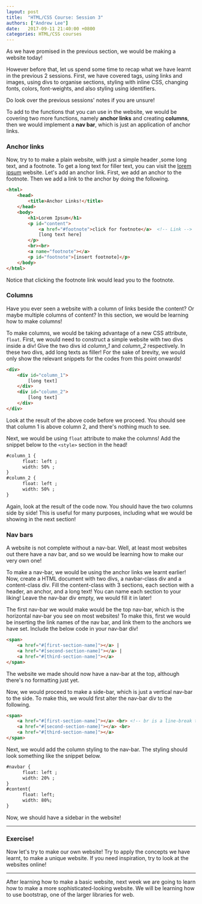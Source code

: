 ```yaml
---
layout: post
title:  "HTML/CSS Course: Session 3"
authors: ["Andrew Lee"]
date:   2017-09-11 21:40:00 +0800
categories: HTML/CSS courses
---
```

As we have promised in the previous section, we would be making a website today!

However before that, let us spend some time to recap what we have learnt in the previous 2 sessions.
First, we have covered tags, using links and images, using divs to organise sections, styling with inline CSS, changing fonts, colors, font-weights, and also styling using identifiers.

Do look over the previous sessions' notes if you are unsure!

To add to the functions that you can use in the website, we would be covering two more functions, namely **anchor links** and creating **columns**, then we would implement a **nav bar**, which is just an application of anchor links.

### Anchor links

Now, try to to make a plain website, with just a simple header ,some long text, and a footnote. To get a long text for filler text, you can visit the [lorem ipsum](http://www.lipsum.com) website. Let's add an anchor link. First, we add an anchor to the footnote. Then we add a link to the anchor by doing the following.

```html
<html>
	<head>
    	<title>Anchor Links!</title>
    </head>
    <body>
    	<h1>Lorem Ipsum</h1>
        <p id="content">
        	<a href="#footnote">click for footnote</a>	<!-- Link -->
        	[long text here]
        </p>
        <br><br>
        <a name="footnote"></a>
        <p id="footnote">[insert footnote]</p>
    </body>
</html>
```

Notice that clicking the footnote link would lead you to the footnote.

### Columns

Have you ever seen a website with a column of links beside the content? Or maybe multiple columns of content? In this section, we would be learning how to make columns!

To make columns, we would be taking advantage of a new CSS attribute, `float`. First, we would need to construct a simple website with two divs inside a div! Give the two divs id *column_1* and *column_2* respectively. In these two divs, add long texts as filler! For the sake of brevity, we would only show the relevant snippets for the codes from this point onwards!

```html
<div>
	<div id="column_1">
		[long text]
	</div>
	<div id="column_2">
		[long text]
	</div>
</div>
```

Look at the result of the above code before we proceed. You should see that column 1 is above column 2, and there's nothing much to see.

Next, we would be using `float` attribute to make the columns! Add the snippet below to the `<style>` section in the head!

```html
#column_1 {
      float: left ;
      width: 50% ;
}
#column_2 {
      float: left ;
      width: 50% ;
}
```
Again, look at the result of the code now. You should have the two columns side by side! This is useful for many purposes, including what we would be showing in the next section!

### Nav bars

A website is not complete without a nav-bar. Well, at least most websites out there have a nav bar, and so we would be learning how to make our very own one!

To make a nav-bar, we would be using the anchor links we learnt earlier! Now, create a HTML document with two divs, a navbar-class div and a content-class div. Fill the content-class with 3 sections, each section with a header, an anchor, and a long text! You can name each section to your liking! Leave the nav-bar div empty, we would fill it in later!

The first nav-bar we would make would be the top nav-bar, which is the horizontal nav-bar you see on most websites! To make this, first we would be inserting the link names of the nav bar, and link them to the anchors we have set. Include the below code in your nav-bar div!

```html
<span>
	<a href="#[first-section-name]"></a> |
	<a href="#[second-section-name]"></a> |
	<a href="#[third-section-name]"></a>
</span>
```
The website we made should now have a nav-bar at the top, although there's no formatting just yet.

Now, we would proceed to make a side-bar, which is just a vertical nav-bar to the side. To make this, we would first alter the nav-bar div to the following.

```html
<span>
	<a href="#[first-section-name]"></a> <br> <!-- br is a line-break tag -->
	<a href="#[second-section-name]"></a> <br>
	<a href="#[third-section-name]"></a>
</span>
```
Next, we would add the column styling to the nav-bar. The styling should look something like the snippet below.

```html
#navbar {
      float: left ;
      width: 20% ;
}
#content{
      float: left;
      width: 80%;
}
```
Now, we should have a sidebar in the website!

***

### Exercise!

Now let's try to make our own website! Try to apply the concepts we have learnt, to make a unique website. If you need inspiration, try to look at the websites online!

***


After learning how to make a basic website, next week we are going to learn how to make a more sophisticated-looking website. We will be learning how to use bootstrap, one of the larger libraries for web.
